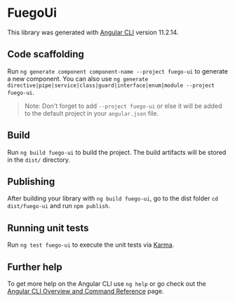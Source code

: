 # FuegoUi

This library was generated with [Angular CLI](https://github.com/angular/angular-cli) version 11.2.14.

## Code scaffolding

Run `ng generate component component-name --project fuego-ui` to generate a new component. You can also use `ng generate directive|pipe|service|class|guard|interface|enum|module --project fuego-ui`.
> Note: Don't forget to add `--project fuego-ui` or else it will be added to the default project in your `angular.json` file. 

## Build

Run `ng build fuego-ui` to build the project. The build artifacts will be stored in the `dist/` directory.

## Publishing

After building your library with `ng build fuego-ui`, go to the dist folder `cd dist/fuego-ui` and run `npm publish`.

## Running unit tests

Run `ng test fuego-ui` to execute the unit tests via [Karma](https://karma-runner.github.io).

## Further help

To get more help on the Angular CLI use `ng help` or go check out the [Angular CLI Overview and Command Reference](https://angular.io/cli) page.
